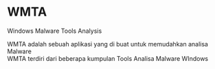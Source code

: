 # WMTA
Windows Malware Tools Analysis


WMTA adalah sebuah aplikasi yang di buat untuk memudahkan analisa Malware <br>
WMTA terdiri dari beberapa kumpulan Tools Analisa Malware WIndows 

